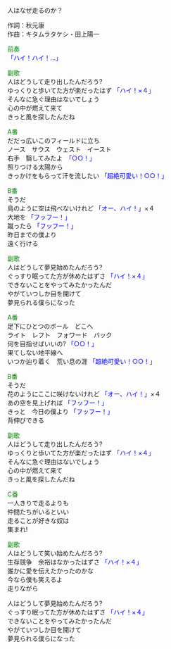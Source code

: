 人はなぜ走るのか？  
  
作詞：秋元康  
作曲：キタムラタケシ・田上陽一  
  
<font color=green>前奏</font>  
<font color=blue>「ハイ！ハイ！…」</font>   
  
<font color=green>副歌</font>  
人はどうして走り出したんだろう?  
ゆっくりと歩いてた方が楽だったはず <font color=blue>「ハイ！×４」</font>   
そんなに急ぐ理由はないでしょう  
心の中が燃えて来て  
きっと風を探したんだね  
  
<font color=green>A番</font>  
だだっ広いこのフィールドに立ち  
ノース　サウス　ウェスト　イースト  
右手　翳してみたよ　<font color=blue>「○○！」</font>  
照りつける太陽から  
きっかけをもらって汗を流したい <font color=blue>「超絶可愛い！○○！」</font>   
  
<font color=green>B番</font>  
そうだ  
鳥のように空は飛べないけれど <font color=blue>「オー、ハイ！」</font>×４   
大地を <font color=blue>「フッフー！」</font>   
蹴ったら <font color=blue>「フッフー！」</font>   
昨日までの僕より  
遠く行ける  
  
<font color=green>副歌</font>  
人はどうして夢見始めたんだろう?  
ぐっすり眠ってた方が休めたはずさ <font color=blue>「ハイ！×４」</font>  
できないことをやってみたかったんだ  
やがていつしか目を開けて  
夢見られる僕らになった  
  
<font color=green>A番</font>  
足下にひとつのボール　どこへ  
ライト　レフト　フォワード　バック  
何を目指せばいいの? <font color=blue>「○○！」</font>   
果てしない地平線へ  
いつか辿り着く　荒い息の涯 <font color=blue>「超絶可愛い！○○！」</font>   
  
<font color=green>B番</font>  
そうだ  
花のようにここに咲けないけれど <font color=blue>「オー、ハイ！」</font>×４  
あの空を見上げれば <font color=blue>「フッフー！」</font>   
きっと　今日の僕より <font color=blue>「フッフー！」</font>   
背伸びできる  
  
<font color=green>副歌</font>  
人はどうして走り出したんだろう?  
ゆっくりと歩いてた方が楽だったはず <font color=blue>「ハイ！×４」</font>  
そんなに急ぐ理由はないでしょう  
心の中が燃えて来て  
きっと風を探したんだね  
  
<font color=green>C番</font>  
一人きりで走るよりも  
仲間たちがいるといい  
走ることが好きな奴は  
集まれ!  
  
<font color=green>副歌</font>  
人はどうして笑い始めたんだろう?  
生存競争　余裕はなかったはずさ <font color=blue>「ハイ！×４」</font>  
誰かに愛を伝えたかったのかな  
今なら僕も笑えるよ  
走りながら  
  
人はどうして夢見始めたんだろう?  
ぐっすり眠ってた方が休めたはずさ <font color=blue>「ハイ！×４」</font>  
できないことをやってみたかったんだ  
やがていつしか目を開けて  
夢見られる僕らになった  
